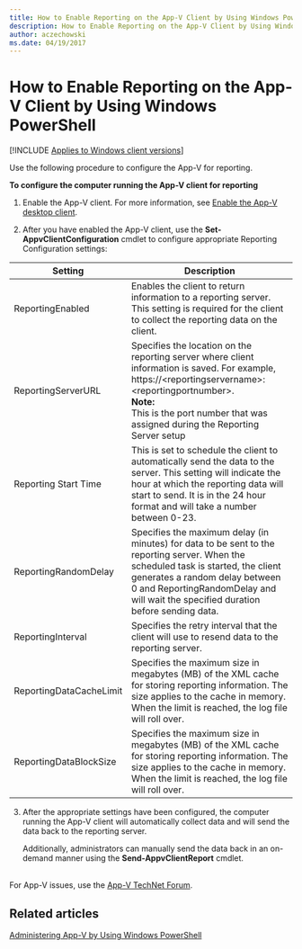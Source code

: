 ```yaml
---
title: How to Enable Reporting on the App-V Client by Using Windows PowerShell (Windows 10/11)
description: How to Enable Reporting on the App-V Client by Using Windows PowerShell
author: aczechowski
ms.date: 04/19/2017
---
```


# How to Enable Reporting on the App-V Client by Using Windows PowerShell

[!INCLUDE [Applies to Windows client versions](../includes/applies-to-windows-client-versions.md)]

Use the following procedure to configure the App-V for reporting.

**To configure the computer running the App-V client for reporting**

1. Enable the App-V client. For more information, see [Enable the App-V desktop client](appv-enable-the-app-v-desktop-client.md).

2. After you have enabled the App-V client, use the **Set-AppvClientConfiguration** cmdlet to configure appropriate Reporting Configuration settings:

|Setting|Description|
|--- |--- |
|ReportingEnabled|Enables the client to return information to a reporting server. This setting is required for the client to collect the reporting data on the client.|
|ReportingServerURL|Specifies the location on the reporting server where client information is saved. For example, https://&lt;reportingservername&gt;:&lt;reportingportnumber&gt;.<br> **Note:** <br>This is the port number that was assigned during the Reporting Server setup|
|Reporting Start Time|This is set to schedule the client to automatically send the data to the server. This setting will indicate the hour at which the reporting data will start to send. It is in the 24 hour format and will take a number between 0-23.|
|ReportingRandomDelay|Specifies the maximum delay (in minutes) for data to be sent to the reporting server. When the scheduled task is started, the client generates a random delay between 0 and ReportingRandomDelay and will wait the specified duration before sending data.|
|ReportingInterval|Specifies the retry interval that the client will use to resend data to the reporting server.|
|ReportingDataCacheLimit|Specifies the maximum size in megabytes (MB) of the XML cache for storing reporting information. The size applies to the cache in memory. When the limit is reached, the log file will roll over.|
|ReportingDataBlockSize|Specifies the maximum size in megabytes (MB) of the XML cache for storing reporting information. The size applies to the cache in memory. When the limit is reached, the log file will roll over.|

3. After the appropriate settings have been configured, the computer running the App-V client will automatically collect data and will send the data back to the reporting server.

   Additionally, administrators can manually send the data back in an on-demand manner using the **Send-AppvClientReport** cmdlet.




<br>For App-V issues, use the [App-V TechNet Forum](https://social.technet.microsoft.com/Forums/en-US/home?forum=mdopappv).

## Related articles


[Administering App-V by Using Windows PowerShell](appv-administering-appv-with-powershell.md)

